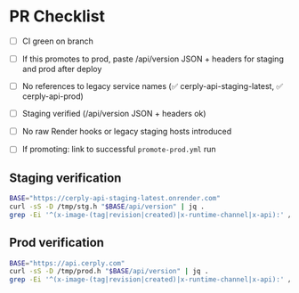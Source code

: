 # PR Checklist

- [ ] CI green on branch
- [ ] If this promotes to prod, paste /api/version JSON + headers for staging and prod after deploy
- [ ] No references to legacy service names (✅ cerply-api-staging-latest, ✅ cerply-api-prod)

- [ ] Staging verified (/api/version JSON + headers ok)
- [ ] No raw Render hooks or legacy staging hosts introduced
- [ ] If promoting: link to successful `promote-prod.yml` run

## Staging verification

```bash
BASE="https://cerply-api-staging-latest.onrender.com"
curl -sS -D /tmp/stg.h "$BASE/api/version" | jq .
grep -Ei '^(x-image-(tag|revision|created)|x-runtime-channel|x-api):' /tmp/stg.h || true
```

## Prod verification

```bash
BASE="https://api.cerply.com"
curl -sS -D /tmp/prod.h "$BASE/api/version" | jq .
grep -Ei '^(x-image-(tag|revision|created)|x-runtime-channel|x-api):' /tmp/prod.h || true
```
